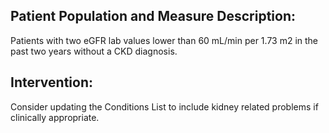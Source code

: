 ## Patient Population and Measure Description:
Patients with two eGFR lab values lower than 60 mL/min per 1.73 m2 in the past two years without a CKD diagnosis. 
## Intervention:
Consider updating the Conditions List to include kidney related problems if clinically appropriate.
